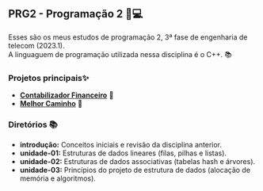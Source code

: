 ## PRG2 - Programação 2 📌💻
Esses são os meus estudos de programação 2, 3ª fase de engenharia de telecom (2023.1).
<br> A linguaguem de programação utilizada nessa disciplina é o C++. 📚

### Projetos principais✨
- [**Contabilizador Financeiro**](https://github.com/luizakuze/Contabilizador-Financeiro/tree/main) 💼
- [**Melhor Caminho**](https://github.com/luizakuze/Melhor-Caminho) 🚗

### Diretórios 📚
- **introdução:** Conceitos iniciais e revisão da disciplina anterior.
- **unidade-01:** Estruturas de dados lineares (filas, pilhas e listas).
- **unidade-02:** Estruturas de dados associativas (tabelas hash e árvores).
- **unidade-03:** Princípios do projeto de estrutura de dados (alocação de memória e algoritmos).
